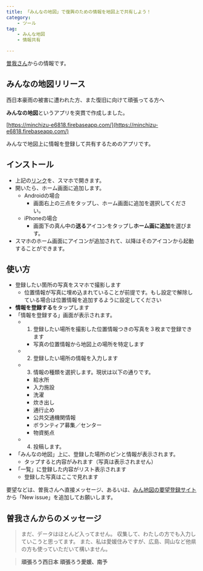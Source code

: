 ```yaml
---
title: 「みんなの地図」で復興のための情報を地図上で共有しよう！
category:
    - ツール
tag:
    - みんな地図
    - 情報共有

---
```

[曽我さん](https://www.facebook.com/hitomi.soga/posts/1727138100705740)からの情報です。

## みんなの地図リリース

西日本豪雨の被害に遭われた方、また復旧に向けて頑張ってる方へ

**みんなの地図**というアプリを突貫で作成しました。

[https://minchizu-e6818.firebaseapp.com/](https://minchizu-e6818.firebaseapp.com/)

みんなで地図上に情報を登録して共有するためのアプリです。

## インストール

- 上記の[リンク](https://minchizu-e6818.firebaseapp.com/)を、スマホで開きます。
- 開いたら、ホーム画面に追加します。
    - Androidの場合
        - 画面右上の三点をタップし、ホーム画面に追加を選択してください。
    - iPhoneの場合
        - 画面下の真ん中の**送る**アイコンをタップし**ホーム画に追加**を選びます。
- スマホのホーム画面にアイコンが追加されて、以降はそのアイコンから起動することができます。

## 使い方

- 登録したい箇所の写真をスマホで撮影します
    - 位置情報が写真に埋め込まれていることが前提です。もし設定で解除している場合は位置情報を追加するように設定してください
- **情報を登録する**をタップします
- 「情報を登録する」画面が表示されます。
    - 1) 登録したい場所を撮影した位置情報つきの写真を３枚まで登録できます
        - 写真の位置情報から地図上の場所を特定します
    - 2) 登録したい場所の情報を入力します
    - 3) 情報の種類を選択します。現状は以下の通りです。
        - 給水所
        - 入力施設
        - 洗濯
        - 炊き出し
        - 通行止め
        - 公共交通機関情報
        - ボランティア募集／センター
        - 物資拠点
    - 4) 投稿します。
- 「みんなの地図」上に、登録した場所のピンと情報が表示されます。
    - タップすると内容がみれます（写真は表示されません）
- 「一覧」に登録した内容がリスト表示されます
    - 登録した写真はここで見れます

要望などは、曽我さんへ直接メッセージ、あるいは、[みん地図の要望登録サイト](https://github.com/daichancorgi/minchizu/issues)から「New issue」を追加してお願いします。

## 曽我さんからのメッセージ

> まだ、データはほとんど入ってません。
> 収集して、わたしの方でも入力していこうと思ってます。
> また、私は愛媛住みですが、広島、岡山など他県の方も使っていただいて構いません。

> **頑張ろう西日本**
> **頑張ろう愛媛、南予**
